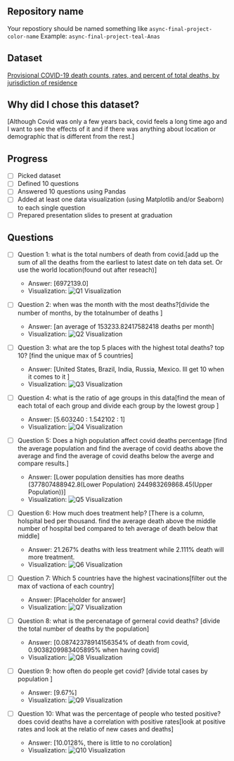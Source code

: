 ## Repository name
Your repostiory should be named something like `async-final-project-color-name`
Example: `async-final-project-teal-Anas`

## Dataset
[Provisional COVID-19 death counts, rates, and percent of total deaths, by jurisdiction of residence](https://catalog.data.gov/dataset/provisional-covid-19-death-counts-rates-and-percent-of-total-deaths-by-jurisdiction-of-res)

## Why did I chose this dataset?

[Although Covid was only a few years back, covid feels a long time ago and I want to see the effects of it and if there was anything about location or demographic that is different from the rest.]

## Progress
- [ ] Picked dataset
- [ ] Defined 10 questions
- [ ] Answered 10 questions using Pandas
- [ ] Added at least one data visualization (using Matplotlib and/or Seaborn) to each single question
- [ ] Prepared presentation slides to present at graduation

## Questions
- [ ] Question 1: what is the total numbers of death from covid.[add up the sum of all the deaths from the earliest to latest date on teh data set. Or use the world location(found out after reseach)]
  - Answer: [6972139.0]
  - Visualization: ![Q1 Visualization](https://example.com/path-to-image-1.png)

- [ ] Question 2: when was the month with the most deaths?[divide the number of months, by the totalnumber of deaths ]
  - Answer: [an average of 153233.82417582418 deaths per month]
  - Visualization: ![Q2 Visualization](https://example.com/path-to-image-2.png)

- [ ] Question 3: what are the top 5 places with the highest total deaths? top 10? [find the unique max of 5 countries]
  - Answer: [United States, Brazil, India, Russia, Mexico. Ill get 10 when it comes to it ]
  - Visualization: ![Q3 Visualization](https://example.com/path-to-image-3.png)

- [ ] Question 4: what is the ratio of age groups in this data[find the mean of each total of each group and divide each group by the lowest group ]
  - Answer: [5.603240 : 1.542102 : 1]
  - Visualization: ![Q4 Visualization](https://example.com/path-to-image-4.png)

- [ ] Question 5: Does a high population affect covid deaths percentage [find the average population and find the average of covid deaths above the average and find the average of covid deaths below the averge and compare results.]
  - Answer: [Lower population densities has more deaths (377807488942.8(Lower Population) 244983269868.45(Upper Population))]
  - Visualization: ![Q5 Visualization](https://example.com/path-to-image-5.png)

- [ ] Question 6: How much does treatment help? [There is a column, holspital bed per thousand. find the average death above the middle number of hospital bed compared to teh average of death below that middle]
  - Answer: 21.267% deaths with less treatment while 2.111% death will more treatment. 
  - Visualization: ![Q6 Visualization](https://example.com/path-to-image-6.png)

- [ ] Question 7: Which 5 countries have the highest vacinations[filter out the max of vactiona of each country]
  - Answer: [Placeholder for answer]
  - Visualization: ![Q7 Visualization]()

- [ ] Question 8: what is the percenatage of gerneral covid deaths? [divide the total number of deaths by the population]
  - Answer: [0.08742378914156354% of death from covid, 0.9038209983405895% when having covid]
  - Visualization: ![Q8 Visualization](https://example.com/path-to-image-8.png)

- [ ] Question 9: how often do people get covid? [divide total cases by population ]
  - Answer: [9.67%]
  - Visualization: ![Q9 Visualization](https://example.com/path-to-image-9.png)

- [ ] Question 10: What was the percentage of people who tested positive? does covid deaths have a correlation with positive rates[look at positive rates and look at the relatio of new cases and deaths]
  - Answer: [10.0128%, there is little to no corolation]
  - Visualization: ![Q10 Visualization](https://example.com/path-to-image-10.png)
